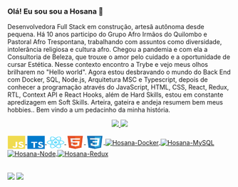 ### Olá! Eu sou sou a Hosana 👋

Desenvolvedora Full Stack em construção, artesã autônoma desde pequena. Há 10 anos participo do Grupo Afro Irmãos do Quilombo e Pastoral Afro Trespontana, trabalhando com assuntos como diversidade, intolerância religiosa e cultura afro. Chegou a pandemia e com ela a Consultoria de Beleza, que trouxe o amor pelo cuidado e a oportunidade de cursar Estética. Nesse contexto encontro a Trybe e vejo meus olhos brilharem no "Hello world". Agora estou desbravando o mundo do Back End com Docker, SQL, Node.js, Arquitetura MSC e Typescript, depois de conhecer a programação através do JavaScript, HTML, CSS, React, Redux, RTL, Context API e React Hooks, além de Hard Skills, estou em constante apredizagem em Soft Skills. Arteira, gateira e andeja resumem bem meus hobbies..
Bem vindo a um pedacinho da minha história. 

<div align="center">
  <a href="https://github.com/hosanavm">
  <img height="180em" src="https://github-readme-stats.vercel.app/api?username=hosanavm&show_icons=true&theme=dracula&include_all_commits=true&count_private=true"/>
  <img height="180em" src="https://github-readme-stats.vercel.app/api/top-langs/?username=hosanavm&layout=compact&langs_count=7&theme=dracula"/>
</div>
<div style="display: inline_block"><br>
  <img align="center" alt="Hosana-Js" height="30" width="40" src="https://raw.githubusercontent.com/devicons/devicon/master/icons/javascript/javascript-plain.svg">
  <img align="center" alt="Hosana-Ts" height="30" width="40" src="https://raw.githubusercontent.com/devicons/devicon/master/icons/typescript/typescript-plain.svg">
  <img align="center" alt="Hosana-React" height="30" width="40" src="https://raw.githubusercontent.com/devicons/devicon/master/icons/react/react-original.svg">
  <img align="center" alt="Hosana-HTML" height="30" width="40" src="https://raw.githubusercontent.com/devicons/devicon/master/icons/html5/html5-original.svg">
  <img align="center" alt="Hosana-CSS" height="30" width="40" src="https://raw.githubusercontent.com/devicons/devicon/master/icons/css3/css3-original.svg">
  <img align="center" alt="Hosana-Docker" height="40" width="50" src="https://cdn.jsdelivr.net/gh/devicons/devicon/icons/docker/docker-original.svg" />
  <img align="center" alt="Hosana-MySQL" height="40" width="50" src="https://cdn.jsdelivr.net/gh/devicons/devicon/icons/mysql/mysql-original-wordmark.svg" />
  <img align="center" alt="Hosana-Node" height="40" width="50" src="https://cdn.jsdelivr.net/gh/devicons/devicon/icons/nodejs/nodejs-original-wordmark.svg" />
  <img align="center" alt="Hosana-Redux" height="30" width="40" src="https://cdn.jsdelivr.net/gh/devicons/devicon/icons/redux/redux-original.svg" />
</div>


<div style="display: inline_block"><br><br>
  <a href = "mailto:hosanavms@gmail.com"><img src="https://img.shields.io/badge/-Gmail-%23333?style=for-the-badge&logo=gmail&logoColor=white" target="_blank"></a>
  <a href="https://www.linkedin.com/in/hosana-valdomiro-manoel-44722b207/" target="_blank"><img src="https://img.shields.io/badge/-LinkedIn-%230077B5?style=for-the-badge&logo=linkedin&logoColor=white" target="_blank"></a> 
  
</div>
